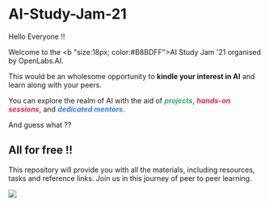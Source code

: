 # AI-Study-Jam-21


<span>
<p>Hello Everyone !!</p>

Welcome to the <b "size:18px; color:#B8BDFF">AI Study Jam '21</b> organised by OpenLabs.AI.

<span>
This would be an wholesome opportunity to <b>kindle your interest in AI</b> and 
learn along with your peers.

You can explore the realm of AI with the aid of <b style="color:#37AA6D;"><i>projects</i></b>, <b style="color:#DE274D"><i>hands-on sessions</i></b>, and <b style="color:#2F7DE9"><i>dedicated mentors</i></b>.

And guess what ?? <h2>All for free !!</h2>
</span>


This repository will provide you with all the materials, including resources, tasks and reference links. Join us in this journey of peer to peer learning. 

<div><img src="https://img.shields.io/badge/All%20the%20best-folks-darkblue"></div>

</span>
